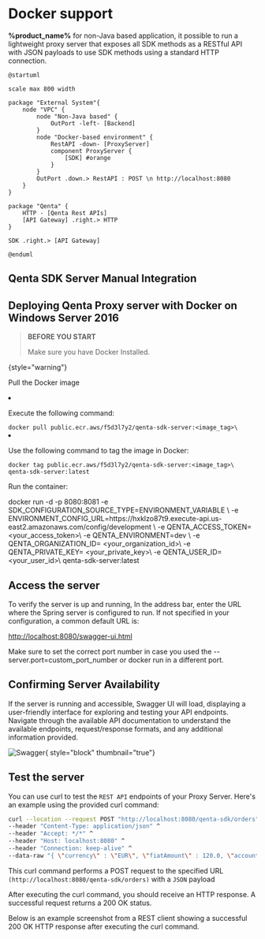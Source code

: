 # Docker support

**%product_name%** for non-Java based application, it possible to run a lightweight proxy server that exposes all SDK methods as
a
RESTful API with JSON payloads to use SDK methods using a standard HTTP connection.

```plantuml
@startuml

scale max 800 width

package "External System"{
    node "VPC" {
        node "Non-Java based" {
            OutPort -left- [Backend]
        }
        node "Docker-based environment" {
            RestAPI -down- [ProxyServer] 
            component ProxyServer {
                [SDK] #orange
            }
        }
        OutPort .down.> RestAPI : POST \n http://localhost:8080
    }
}

package "Qenta" {
    HTTP - [Qenta Rest APIs]
    [API Gateway] .right.> HTTP
}

SDK .right.> [API Gateway]

@enduml

```

## Qenta SDK Server Manual Integration


## Deploying Qenta Proxy server with Docker on Windows Server 2016

> **BEFORE YOU START**
>
> Make sure you have Docker Installed.
>
{style="warning"}

<procedure title="Installation" id="installation">
    <step>
        <p>Pull the Docker image</p>
        <list>
        <li> <p>Execute the following command:</p>
            <code>docker pull public.ecr.aws/f5d3l7y2/qenta-sdk-server:&lt;image_tag&gt;\</code>
        </li>
        <li> <p>Use the following command to tag the image in Docker:</p>
            <code>docker tag public.ecr.aws/f5d3l7y2/qenta-sdk-server:&lt;image_tag&gt;\ qenta-sdk-server:latest</code>
        </li>
        </list>
    <list>
    </list>
    </step>
    <step>
        <p>Run the container:</p>
        <code-block>
            docker run -d -p 8080:8081
            -e SDK_CONFIGURATION_SOURCE_TYPE=ENVIRONMENT_VARIABLE \
            -e ENVIRONMENT_CONFIG_URL=https://hxklzo87t9.execute-api.us-east2.amazonaws.com/config/development \
            -e QENTA_ACCESS_TOKEN=  &lt;your_access_token&gt;\
            -e QENTA_ENVIRONMENT=dev \
            -e QENTA_ORGANIZATION_ID= &lt;your_organization_id&gt;\
            -e QENTA_PRIVATE_KEY= &lt;your_private_key&gt;\
            -e QENTA_USER_ID= &lt;your_user_id&gt;\
            qenta-sdk-server:latest
        </code-block>
    </step>
</procedure>

## Access the server

To verify the server is up and running, In the address bar, enter the URL where the Spring server is configured to run.
If not specified in your configuration, a common default URL is:

<a href="http://localhost:8080/swagger-ui.html">http://localhost:8080/swagger-ui.html</a>

Make sure to set the correct port number in case you used the --server.port=custom_port_number or docker run in
a different port.


## Confirming Server Availability

If the server is running and accessible, Swagger UI will load, displaying a user-friendly interface for exploring and
testing your API endpoints.
Navigate through the available API documentation to understand the available endpoints, request/response
formats, and any additional information provided.

![Swagger](swagger.png){ style="block" thumbnail="true"}

## Test the server

You can use curl to test the `REST API` endpoints of your Proxy Server. Here's an example using the provided curl
command:


```bash
curl --location --request POST "http://localhost:8080/qenta-sdk/orders" ^
--header "Content-Type: application/json" ^
--header "Accept: */*" ^
--header "Host: localhost:8080" ^
--header "Connection: keep-alive" ^
--data-raw "{ \"currency\" : \"EUR\", \"fiatAmount\" : 120.0, \"accountId\" : \"3213\"}"
```

<p>This curl command performs a POST request to the specified URL <code>(http://localhost:8080/qenta-sdk/orders)</code> with a
<code>JSON</code> payload</p>

<tabs>
    <tab title="Response Confirmation">
        After executing the curl command, you should receive an HTTP response. A successful request returns a 200 OK
status.
    </tab>
    <tab title="Example HTTP Response ">
        <p>Below is an example screenshot from a REST client showing a successful 200 OK HTTP response after executing the
        curl command.</p>
    </tab>
</tabs>

